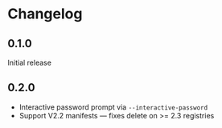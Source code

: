 # Changelog

## 0.1.0

Initial release

## 0.2.0

 * Interactive password prompt via `--interactive-password`
 * Support V2.2 manifests &mdash; fixes delete on >= 2.3 registries
